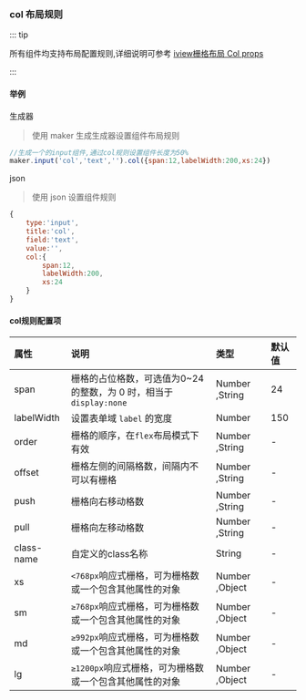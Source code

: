 ### col 布局规则

::: tip 

所有组件均支持布局配置规则,详细说明可参考 [iview栅格布局 Col props](http://v2.iviewui.com/components/grid#Col_props)

:::

#### 举例

生成器

>  使用 maker 生成生成器设置组件布局规则

```js
//生成一个的input组件,通过col规则设置组件长度为50%
maker.input('col','text','').col({span:12,labelWidth:200,xs:24})
```

json

>  使用 json 设置组件规则

```js
{
    type:'input',
    title:'col',
    field:'text',
    value:'',
    col:{
        span:12,
        labelWidth:200,
        xs:24
    }
}
```





#### col规则配置项

| 属性 | 说明 | 类型 | 默认值 |
| :--- | :--- | :--- | :--- |
| span | 栅格的占位格数，可选值为0~24的整数，为 0 时，相当于`display:none` | Number ,String | 24 |
| labelWidth | 设置表单域 `label` 的宽度 | Number | 150 |
| order | 栅格的顺序，在`flex`布局模式下有效 | Number ,String | - |
| offset | 栅格左侧的间隔格数，间隔内不可以有栅格 | Number ,String | - |
| push | 栅格向右移动格数 | Number ,String | - |
| pull | 栅格向左移动格数 | Number ,String | - |
| class-name | 自定义的class名称 | String | - |
| xs | `<768px`响应式栅格，可为栅格数或一个包含其他属性的对象 | Number ,Object | - |
| sm | `≥768px`响应式栅格，可为栅格数或一个包含其他属性的对象 | Number ,Object | - |
| md | `≥992px`响应式栅格，可为栅格数或一个包含其他属性的对象 | Number ,Object | - |
| lg | `≥1200px`响应式栅格，可为栅格数或一个包含其他属性的对象 | Number ,Object | - |
